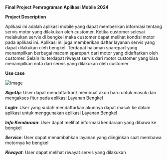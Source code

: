 **Final Project Pemrograman Aplikasi Mobile 2024**


**Project Description**

Aplikasi ini adalah aplikasi mobile yang dapat memberikan informasi tentang servis motor yang dilakukan oleh customer. Ketika customer selesai melakukan servis di bengkel maka customer dapat melihat kondisi motor pada aplikasi ini. Aplikasi ini juga memberikan daftar layanan servis yang dapat dilakukan oleh bengkel. Terdapat halaman sparepart yang menampilkan berbagai macam sparepart dari motor yang didaftarkan oleh customer. Selain itu terdapat riwayat servis dari motor customer yang bisa menampilkan nota dari servis yang dilakukan oleh customer

**Use case**


![image](https://github.com/HariIDn/044_ProjectAkhir/assets/108159696/10bd466e-9393-4b31-ba54-ca0d79c73785)


_**SignUp**_: User dapat mendaftarkan/ membuat akun baru untuk masuk dan mengakses fitur pada aplikasi Layanan Bengkel

_**LogIn**_: User yang sudah mendaftarkan akunnya dapat masuk ke dalam aplikasi untuk menggunakan aplikasi Layanan Bengkel

_**Info Kendaraan**_: User dapat melihat informasi kendaraan yang dibawa ke bengkel

_**Service**_: User dapat menambahkan layanan yang diinginkan saat membawa motornya ke bengkel

_**Riwayat**_: User dapat melihat riwayat servis yang dilakukan 
